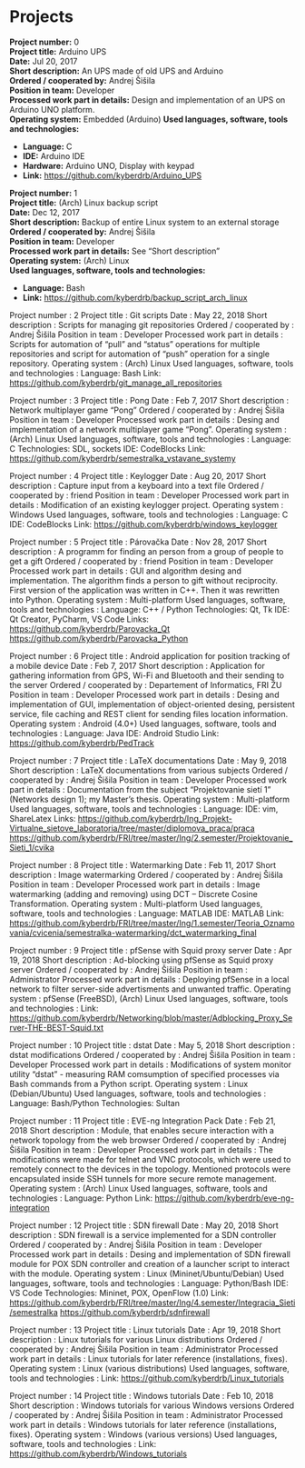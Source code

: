 ﻿# Projects

**Project number:** 0  
**Project title:** Arduino UPS  
**Date:** Jul 20, 2017  
**Short description:** An UPS made of old UPS and Arduino  
**Ordered / cooperated by:** Andrej Šišila  
**Position in team:** Developer  
**Processed work part in details:** Design and implementation of an UPS on Arduino UNO platform.  
**Operating system:** Embedded (Arduino)
**Used languages, software, tools and technologies:**
* **Language:** C
* **IDE:** Arduino IDE
* **Hardware:** Arduino UNO, Display with keypad
* **Link:** https://github.com/kyberdrb/Arduino_UPS

**Project number:** 1  
**Project title:** (Arch) Linux backup script  
**Date:** Dec 12, 2017  
**Short description:** Backup of entire Linux system to an external storage  
**Ordered / cooperated by:** Andrej Šišila  
**Position in team:** Developer  
**Processed work part in details:** See “Short description”  
**Operating system:** (Arch) Linux  
**Used languages, software, tools and technologies:**
* **Language:** Bash
* **Link:** https://github.com/kyberdrb/backup_script_arch_linux

Project number
:
2
Project title
:
Git scripts
Date
:
May 22, 2018
Short description
:
Scripts for managing git repositories
Ordered / cooperated by
:
Andrej Šišila
Position in team
:
Developer
Processed work part in details
:
Scripts for automation of “pull” and “status” operations for multiple repositories and script for automation of “push” operation for a single repository.
Operating system
:
(Arch) Linux
Used languages, software, tools and technologies
:
Language: Bash
Link: https://github.com/kyberdrb/git_manage_all_repositories













Project number
:
3
Project title
:
Pong
Date
:
Feb 7, 2017
Short description
:
Network multiplayer game “Pong”
Ordered / cooperated by
:
Andrej Šišila
Position in team
:
Developer
Processed work part in details
:
Desing and implementation of a network multiplayer game “Pong”.
Operating system
:
(Arch) Linux
Used languages, software, tools and technologies
:
Language: C
Technologies: SDL, sockets
IDE: CodeBlocks
Link: https://github.com/kyberdrb/semestralka_vstavane_systemy

Project number
:
4
Project title
:
Keylogger
Date
:
Aug 20, 2017
Short description
:
Capture input from a keyboard into a text file
Ordered / cooperated by
:
friend
Position in team
:
Developer
Processed work part in details
:
Modification of an existing keylogger project.
Operating system
:
Windows
Used languages, software, tools and technologies
:
Language: C
IDE: CodeBlocks
Link: https://github.com/kyberdrb/windows_keylogger


Project number
:
5
Project title
:
Párovačka
Date
:
Nov 28, 2017
Short description
:
A programm for finding an person from a group of people to get a gift
Ordered / cooperated by
:
friend
Position in team
:
Developer
Processed work part in details
:
GUI and algorithm desing and implementation. The algorithm finds a person to gift without reciprocity. First version of the application was written in C++. Then it was rewritten into Python.
Operating system
:
Multi-platform
Used languages, software, tools and technologies
:
Language: C++ / Python
Technologies: Qt, Tk
IDE: Qt Creator, PyCharm, VS Code
Links:
https://github.com/kyberdrb/Parovacka_Qt
https://github.com/kyberdrb/Parovacka_Python

Project number
:
6
Project title
:
Android application for position tracking of a mobile device
Date
:
Feb 7, 2017
Short description
:
Application for gathering information from GPS, Wi-Fi and Bluetooth and their sending to the server
Ordered / cooperated by
:
Departement of Informatics, FRI ŽU
Position in team
:
Developer
Processed work part in details
:
Desing and implementation of GUI, implementation of object-oriented desing, persistent service, file caching and REST client for sending files location information.
Operating system
:
Android (4.0+)
Used languages, software, tools and technologies
:
Language: Java
IDE: Android Studio
Link: https://github.com/kyberdrb/PedTrack

Project number
:
7
Project title
:
LaTeX documentations
Date
:
May 9, 2018
Short description
:
LaTeX documentations from various subjects
Ordered / cooperated by
:
Andrej Šišila
Position in team
:
Developer
Processed work part in details
:
Documentation from the subject “Projektovanie sietí 1” (Networks design 1); my Master’s thesis.
Operating system
:
Multi-platform
Used languages, software, tools and technologies
:
Language: 
IDE: vim, ShareLatex
Links:
https://github.com/kyberdrb/Ing_Projekt-Virtualne_sietove_laboratoria/tree/master/diplomova_praca/praca
https://github.com/kyberdrb/FRI/tree/master/Ing/2.semester/Projektovanie_Sieti_1/cvika

Project number
:
8
Project title
:
Watermarking
Date
:
Feb 11, 2017
Short description
:
Image watermarking
Ordered / cooperated by
:
Andrej Šišila
Position in team
:
Developer
Processed work part in details
:
Image watermarking (adding and removing) using DCT – Discrete Cosine Transformation.
Operating system
:
Multi-platform
Used languages, software, tools and technologies
:
Language: MATLAB
IDE: MATLAB
Link: https://github.com/kyberdrb/FRI/tree/master/Ing/1.semester/Teoria_Oznamovania/cvicenia/semestralka-watermarking/dct_watermarking_final

Project number
:
9
Project title
:
pfSense with Squid proxy server
Date
:
Apr 19, 2018
Short description
:
Ad-blocking using pfSense as Squid proxy server
Ordered / cooperated by
:
Andrej Šišila
Position in team
:
Administrator
Processed work part in details
:
Deploying pfSense in a local network to filter server-side advertisments and unwanted traffic.
Operating system
:
pfSense (FreeBSD), (Arch) Linux
Used languages, software, tools and technologies
:
Link: https://github.com/kyberdrb/Networking/blob/master/Adblocking_Proxy_Server-THE-BEST-Squid.txt

Project number
:
10
Project title
:
dstat
Date
:
May 5, 2018
Short description
:
dstat modifications
Ordered / cooperated by
:
Andrej Šišila
Position in team
:
Developer
Processed work part in details
:
Modifications of system monitor utility “dstat” - measuring RAM comsumption of specified processes via Bash commands from a Python script.
Operating system
:
Linux (Debian/Ubuntu)
Used languages, software, tools and technologies
:
Language: Bash/Python
Technologies: Sultan

Project number
:
11
Project title
:
EVE-ng Integration Pack
Date
:
Feb 21, 2018
Short description
:
Module, that enables secure interaction with a network topology from the web browser
Ordered / cooperated by
:
Andrej Šišila
Position in team
:
Developer
Processed work part in details
:
The modifications were made for telnet and VNC protocols, which were used to remotely connect to the devices in the topology. Mentioned protocols were encapsulated inside SSH tunnels for more secure remote management.
Operating system
:
(Arch) Linux
Used languages, software, tools and technologies
:
Language: Python
Link: https://github.com/kyberdrb/eve-ng-integration

Project number
:
12
Project title
:
SDN firewall
Date
:
May 20, 2018
Short description
:
SDN firewall is a service implemented for a SDN controller
Ordered / cooperated by
:
Andrej Šišila
Position in team
:
Developer
Processed work part in details
:
Desing and implementation of SDN firewall module for POX SDN controller and creation of a launcher script to interact with the module.
Operating system
:
Linux (Mininet/Ubuntu/Debian)
Used languages, software, tools and technologies
:
Language: Python/Bash
IDE: VS Code
Technologies: Mininet, POX, OpenFlow (1.0)
Link:
https://github.com/kyberdrb/FRI/tree/master/Ing/4.semester/Integracia_Sieti/semestralka
https://github.com/kyberdrb/sdnfirewall 

Project number
:
13
Project title
:
Linux tutorials
Date
:
Apr 19, 2018
Short description
:
Linux tutorials for various Linux distributions
Ordered / cooperated by
:
Andrej Šišila
Position in team
:
Administrator
Processed work part in details
:
Linux tutorials for later reference (installations, fixes).
Operating system
:
Linux (various distributions)
Used languages, software, tools and technologies
:
Link: https://github.com/kyberdrb/Linux_tutorials

Project number
:
14
Project title
:
Windows tutorials
Date
:
Feb 10, 2018
Short description
:
Windows tutorials for various Windows versions
Ordered / cooperated by
:
Andrej Šišila
Position in team
:
Administrator
Processed work part in details
:
Windows tutorials for later reference (installations, fixes).
Operating system
:
Windows (various versions)
Used languages, software, tools and technologies
:
Link: https://github.com/kyberdrb/Windows_tutorials
























































